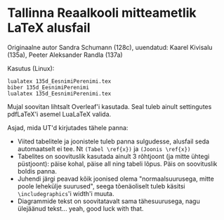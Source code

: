 # Tallinna Reaalkooli mitteametlik LaTeX alusfail

Originaalne autor Sandra Schumann (128c), uuendatud: Kaarel Kivisalu (135a), Peeter Aleksander Randla (137a)

Kasutus (Linux):

```
lualatex 135d_EesnimiPerenimi.tex
biber 135d_EesnimiPerenimi
lualatex 135d_EesnimiPerenimi.tex
```

Mujal soovitan lihtsalt Overleaf'i kasutada. Seal tuleb ainult settingutes pdfLaTeX'i asemel LuaLaTeX valida.

Asjad, mida UT'd kirjutades tähele panna:

* Viited tabelitele ja joonistele tuleb panna sulgudesse, alusfail seda automaatselt ei tee. Nt `(Tabel \ref{x})` ja `(Joonis \ref{x})`
* Tabelites on soovituslik kasutada ainult 3 rõhtjoont (ja mitte ühtegi püstjoont): päise kohal, päise all ning tabeli lõpus. Päis on soovituslik boldis panna.
* Juhendi järgi peavad kõik joonised olema "normaalsuurusega, mitte poole lehekülje suurused", seega tõenäoliselt tuleb käsitsi `\includegraphics`'i width'i muuta.
* Diagrammide tekst on soovitatavalt sama tähesuurusega, nagu ülejäänud tekst... yeah, good luck with that.
